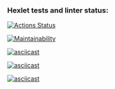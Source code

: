 ### Hexlet tests and linter status:
[![Actions Status](https://github.com/RossJeanCarter/frontend-project-44/workflows/hexlet-check/badge.svg)](https://github.com/RossJeanCarter/frontend-project-44/actions)

[![Maintainability](https://api.codeclimate.com/v1/badges/24d04c2cb6606b062a5a/maintainability)](https://codeclimate.com/github/RossJeanCarter/frontend-project-44/maintainability)

[![asciicast](https://asciinema.org/a/ZPeYoraDGyLahsHzUVBI15qHf.svg)](https://asciinema.org/a/ZPeYoraDGyLahsHzUVBI15qHf)

[![asciicast](https://asciinema.org/a/B8DuV0ShyH5nKr2FMLK0m6Et9.svg)](https://asciinema.org/a/B8DuV0ShyH5nKr2FMLK0m6Et9)

[![asciicast](https://asciinema.org/a/j310LY7vGKBCrPwXUPRjIzTSJ.svg)](https://asciinema.org/a/j310LY7vGKBCrPwXUPRjIzTSJ)